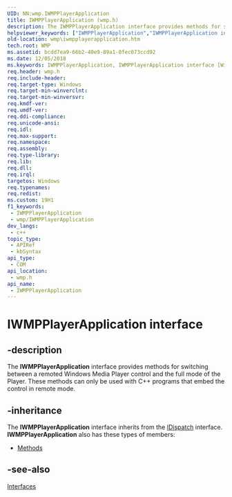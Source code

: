 ```yaml
---
UID: NN:wmp.IWMPPlayerApplication
title: IWMPPlayerApplication (wmp.h)
description: The IWMPPlayerApplication interface provides methods for switching between a remoted Windows Media Player control and the full mode of the Player. These methods can only be used with C++ programs that embed the control in remote mode.
helpviewer_keywords: ["IWMPPlayerApplication","IWMPPlayerApplication interface [Windows Media Player]","IWMPPlayerApplication interface [Windows Media Player]","described","IWMPPlayerApplicationInterface","wmp.iwmpplayerapplication","wmp/IWMPPlayerApplication"]
old-location: wmp\iwmpplayerapplication.htm
tech.root: WMP
ms.assetid: bcdd7ea9-66b2-40e9-89a1-0fec073ccd92
ms.date: 12/05/2018
ms.keywords: IWMPPlayerApplication, IWMPPlayerApplication interface [Windows Media Player], IWMPPlayerApplication interface [Windows Media Player],described, IWMPPlayerApplicationInterface, wmp.iwmpplayerapplication, wmp/IWMPPlayerApplication
req.header: wmp.h
req.include-header: 
req.target-type: Windows
req.target-min-winverclnt: 
req.target-min-winversvr: 
req.kmdf-ver: 
req.umdf-ver: 
req.ddi-compliance: 
req.unicode-ansi: 
req.idl: 
req.max-support: 
req.namespace: 
req.assembly: 
req.type-library: 
req.lib: 
req.dll: 
req.irql: 
targetos: Windows
req.typenames: 
req.redist: 
ms.custom: 19H1
f1_keywords:
 - IWMPPlayerApplication
 - wmp/IWMPPlayerApplication
dev_langs:
 - c++
topic_type:
 - APIRef
 - kbSyntax
api_type:
 - COM
api_location:
 - wmp.h
api_name:
 - IWMPPlayerApplication
---
```


# IWMPPlayerApplication interface


## -description

The <b>IWMPPlayerApplication</b> interface provides methods for switching between a remoted Windows Media Player control and the full mode of the Player. These methods can only be used with C++ programs that embed the control in remote mode.

## -inheritance

The <b>IWMPPlayerApplication</b> interface inherits from the <a href="/previous-versions/windows/desktop/api/oaidl/nn-oaidl-idispatch">IDispatch</a> interface. <b>IWMPPlayerApplication</b> also has these types of members:
<ul>
<li><a href="https://docs.microsoft.com/">Methods</a></li>
</ul>

## -see-also

<a href="/windows/desktop/WMP/interfaces">Interfaces</a>

